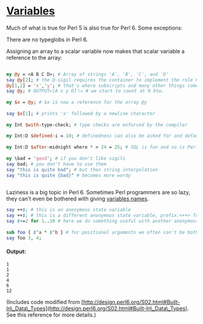 [1]: http://rosettacode.org/wiki/Variables

# [Variables][1]

Much of what is true for Perl 5 is also true for Perl 6. Some exceptions:



There are no typeglobs in Perl 6.



Assigning an array to a scalar variable now makes that scalar variable a reference to the array:

```perl
 
my @y = <A B C D>; # Array of strings 'A', 'B', 'C', and 'D'
say @y[2]; # the @-sigil requires the container to implement the role Positional
@y[1,2] = 'x','y'; # that's where subscripts and many other things come from
say @y; # OUTPUT«[A x y D]␤» # we start to count at 0 btw.
 
my $x = @y; # $x is now a reference for the array @y
 
say $x[1]; # prints 'x' followed by a newline character
 
my Int $with-type-check; # type checks are enforced by the compiler
 
my Int:D $defined-i = 10; # definedness can also be asked for and default values are required in that case
 
my Int:D $after-midnight where * > 24 = 25; # SQL is fun and so is Perl 6
 
my \bad = 'good'; # if you don't like sigils
say bad; # you don't have to use them
say "this is quite bad"; # but then string interpolation
say "this is quite {bad}" # becomes more wordy
 
```


Laziness is a big topic in Perl 6. Sometimes Perl programmers are so lazy, they can't even be bothered with giving [variables names](http://design.perl6.org/S02.html#Names\_and\_Variables).

```perl
say ++$; # this is an anonymous state variable
say ++$; # this is a different anonymous state variable, prefix:<++> forces it into numerical context and defaults it to 0
say $+=2 for 1..10 # here we do something useful with another anonymous variable
 
sub foo { $^a * $^b } # for positional arguments we often can't be bothered to declare them or to give them fancy names
say foo 3, 4;
```

#### Output:
```
1
1
2
4
6
12
```


(Includes code modified from [http://design.perl6.org/S02.html#Built-In\_Data\_Types](http://design.perl6.org/S02.html#Built-In\_Data\_Types). See this reference for more details.)